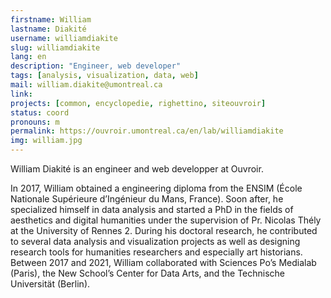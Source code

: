 ```yaml
---
firstname: William
lastname: Diakité
username: williamdiakite
slug: williamdiakite
lang: en
description: "Engineer, web developer"
tags: [analysis, visualization, data, web]
mail: william.diakite@umontreal.ca
link: 
projects: [common, encyclopedie, righettino, siteouvroir]
status: coord
pronouns: m
permalink: https://ouvroir.umontreal.ca/en/lab/williamdiakite
img: william.jpg
---
```


William Diakité is an engineer and web developper at Ouvroir.

In 2017, William obtained a engineering diploma from the ENSIM (École Nationale Supérieure d’Ingénieur du Mans, France). Soon after, he specialized himself in data analysis and started a PhD in the fields of aesthetics and digital humanities under the supervision of Pr. Nicolas Thély at the University of Rennes 2. During his doctoral research, he contributed to several data analysis and visualization projects as well as designing research tools for humanities researchers and especially art historians. Between 2017 and 2021, William collaborated with Sciences Po’s Medialab (Paris), the New School’s Center for Data Arts, and the Technische Universität (Berlin). 
